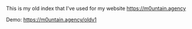 This is my old index that I've used for my website https://m0untain.agency

Demo: https://m0untain.agency/oldv1
